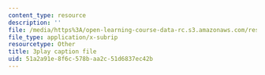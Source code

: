 ```yaml
---
content_type: resource
description: ''
file: /media/https%3A/open-learning-course-data-rc.s3.amazonaws.com/res-6-006-video-demonstrations-in-lasers-and-optics-spring-2008/51a2a91e8f6c578baa2c51d6837ec42b_RRi4dv9KgCg.vtt
file_type: application/x-subrip
resourcetype: Other
title: 3play caption file
uid: 51a2a91e-8f6c-578b-aa2c-51d6837ec42b
---
```

